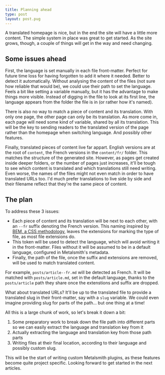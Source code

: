 ```yaml
---
title: Planning ahead
type: post
layout: post.pug
---
```

A translated homepage is nice, but in the end the site will have a little more content. The simple system in place was great to get started. As the site grows, though, a couple of things will get in the way and need changing.

Some issues ahead
---

First, the language is set manually in each file front-matter. Perfect for future time loss for having forgotten to add it where it needed. Better to detect it automatically. Without analysing the content of the files (not sure how reliable that would be), we could use their path to set the language. Feels a bit like setting a variable manually, but it has the advantage to make things more visible. Instead of digging in the file to look at its first line, the language appears from the folder the file is in (or rather how it's named).

There is also no way to match a piece of content and its translation. With only one page, the other page can only be its translation. As more come in, each page will need some kind of variable, shared by all its translation. This will be the key to sending readers to the translated version of the page rather than the homepage when switching language. And possibly other features.

Finally, translated pieces of content live far appart. English versions are at the root of `content`, the French versions in the `content/fr/` folder. This matches the structure of the generated site. However, as pages get created inside deeper folders, or the number of pages just increases, it'll be tough to see which content is translated and which translations still need writing. Even worse, the names of the files might not even match in order to have translated URLs too. I'd much prefer translations to live side by side and their filename reflect that they're the same piece of content.

The plan
---

To address these 3 issues:

- Each piece of content and its translation will be next to each other, with an `--fr` suffix denoting the French version. This naming inspired by [BEM, a CSS methodology][bem-naming], leaves the extensions for marking the type of file, as most file extensions do.
- This token will be used to detect the language, which will avoid writing it in the front-matter. Files without it will be assumed to be in a default language, configured in Metalsmith's metadata. 
- Finally, the path of the file, once the suffix and extensions are removed, will be used to match translated content.

For example, `posts/article--fr.md` will be detected as French. It will be matched with `posts/article.md`, set in the default language, thanks to the `posts/article` path they share once the extenstions and suffix are dropped.

What about translated URLs? It'll be up to the translated file to provide a translated slug in their front-matter, say with a `slug` variable. We could even imagine providing slug for parts of the path... but one thing at a time!

All this is a large chunk of work, so let's break it down a bit:

1. Some preparatory work to break down the file path into different parts so we can easily extract the language and translation key from it
2. Actually extracting the language and translation key from those path parts
3. Writing files at their final location, according to their language and possibly custom slug.

This will be the start of writing custom Metalsmith plugins, as these features become quite project specific. Looking forward to get started in the next articles.


[bem-naming]: http://getbem.com/naming/
